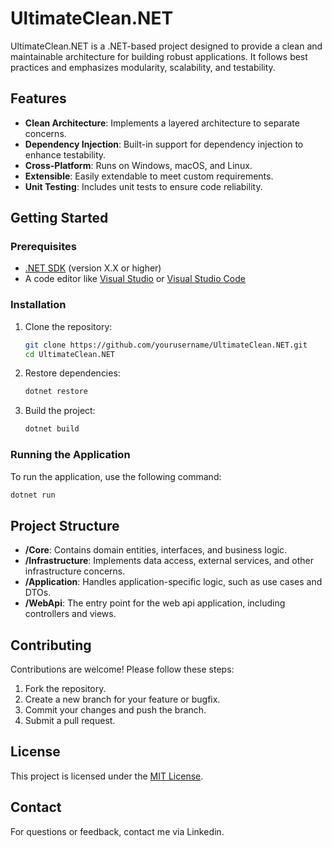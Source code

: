# UltimateClean.NET

UltimateClean.NET is a .NET-based project designed to provide a clean and maintainable architecture for building robust applications. It follows best practices and emphasizes modularity, scalability, and testability.

## Features

- **Clean Architecture**: Implements a layered architecture to separate concerns.
- **Dependency Injection**: Built-in support for dependency injection to enhance testability.
- **Cross-Platform**: Runs on Windows, macOS, and Linux.
- **Extensible**: Easily extendable to meet custom requirements.
- **Unit Testing**: Includes unit tests to ensure code reliability.

## Getting Started

### Prerequisites

- [.NET SDK](https://dotnet.microsoft.com/download) (version X.X or higher)
- A code editor like [Visual Studio](https://visualstudio.microsoft.com/) or [Visual Studio Code](https://code.visualstudio.com/)

### Installation

1. Clone the repository:
    ```bash
    git clone https://github.com/yourusername/UltimateClean.NET.git
    cd UltimateClean.NET
    ```

2. Restore dependencies:
    ```bash
    dotnet restore
    ```

3. Build the project:
    ```bash
    dotnet build
    ```

### Running the Application

To run the application, use the following command:
```bash
dotnet run
```

## Project Structure

- **/Core**: Contains domain entities, interfaces, and business logic.
- **/Infrastructure**: Implements data access, external services, and other infrastructure concerns.
- **/Application**: Handles application-specific logic, such as use cases and DTOs.
- **/WebApi**: The entry point for the web api application, including controllers and views.

## Contributing

Contributions are welcome! Please follow these steps:

1. Fork the repository.
2. Create a new branch for your feature or bugfix.
3. Commit your changes and push the branch.
4. Submit a pull request.

## License

This project is licensed under the [MIT License](LICENSE).

## Contact

For questions or feedback, contact me via Linkedin.